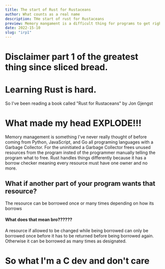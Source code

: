 ```yaml
---
title: The start of Rust for Rustaceans
author: What counts as a real name
description: THe start of rust for Rustaceans
preview: Memory mangament is a difficult thing for programs to get right whether they realize it or not.
date: 2022-15-10
slug: "irp1"
---
```

# Disclaimer part 1 of the greatest thing since sliced bread.

# Learning Rust is hard.

So I've been reading a book called "Rust for Rustaceans" by Jon Gjengst

# What made my head EXPLODE!!!

Memory management is something I've never really thought of before coming from Python, JavaScript, and Go all programing languages with a Garbage Collector.
For the uninitiated a Garbage Collector frees unused resources from the program insted of the programmer manually telling the program what to free. Rust handles things differently because it has a borrow checker meaning every resource must have one owner and no more.

## What if another part of your program wants that resource?

The resource can be borrowed once or many times depending on how its borrows

#### What does that mean bro??????

A resource if allowed to be changed while being borrowed can only be borrowed once before it has to be returned before being borrowed again. Otherwise it can be borrowed as many times as designated.

# So what I'm a C dev and don't care

